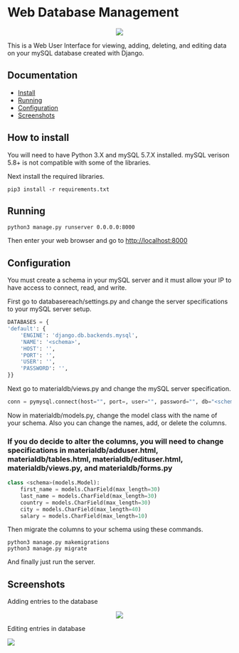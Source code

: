 # Web Database Management
<p align="center"><img src="https://gitlab.com/ajayshah/Web-Database-Management/raw/master/screenshots/screenshot1.png" /></p>

This is a Web User Interface for viewing, adding, deleting, and editing data on your mySQL database created with Django.

## Documentation

* [Install](https://gitlab.com/ajayshah/Web-Database-Management/edit/master/README.md#how-to-install)
* [Running](https://gitlab.com/ajayshah/Web-Database-Management/edit/master/README.md#running)
* [Configuration](https://gitlab.com/ajayshah/Web-Database-Management/edit/master/README.md#configuration)
* [Screenshots](https://gitlab.com/ajayshah/Web-Database-Management/edit/master/README.md#screenshots)

## How to install
You will need to have Python 3.X and mySQL 5.7.X installed. 
mySQL verison 5.8+ is not compatible with some of the libraries.

Next install the required libraries.
```
pip3 install -r requirements.txt
```

## Running 
```
python3 manage.py runserver 0.0.0.0:8000
```

Then enter your web browser and go to [http://localhost:8000](http://127.0.0.1:8000)

## Configuration
You must create a schema in your mySQL server and it must allow your IP to have access to connect, read, and write.

First go to databasereach/settings.py and change the server specifications to your mySQL server setup.
```python
DATABASES = {
'default': {
    'ENGINE': 'django.db.backends.mysql',
    'NAME': '<schema>',
    'HOST': '',
    'PORT': '',
    'USER': '',
    'PASSWORD': '',
}}
```
Next go to materialdb/views.py and change the mySQL server specification.
```python
conn = pymysql.connect(host="", port=, user="", password="", db="<schema>")
```
Now in materialdb/models.py, change the model class with the name of your schema. Also you can change the names, add, or delete the columns. 
### If you do decide to alter the columns, you will need to change specifications in materialdb/adduser.html, materialdb/tables.html, materialdb/edituser.html, materialdb/views.py, and materialdb/forms.py
```python
class <schema>(models.Model):
    first_name = models.CharField(max_length=30)
    last_name = models.CharField(max_length=30)
    country = models.CharField(max_length=30)
    city = models.CharField(max_length=40)
    salary = models.CharField(max_length=10)
```
Then migrate the columns to your schema using these commands.
```
python3 manage.py makemigrations
python3 manage.py migrate
```

And finally just run the server.

## Screenshots
Adding entries to the database
<p align="center"><img src="https://gitlab.com/ajayshah/Web-Database-Management/raw/master/screenshots/screenshot2.png"></p>
Editing entries in database
<p alight="center"><img src="https://gitlab.com/ajayshah/Web-Database-Management/raw/master/screenshots/screenshot3.png"></p>